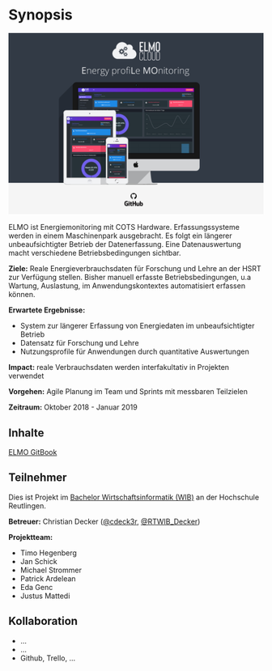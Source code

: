 # Synopsis
![ELMO Main](Dokumentation/Bilder/Elmo_desc_Docu.jpg)

ELMO ist Energiemonitoring mit COTS Hardware. Erfassungssysteme werden in einem Maschinenpark ausgebracht. Es folgt ein längerer unbeaufsichtigter Betrieb der Datenerfassung. Eine Datenauswertung macht verschiedene Betriebsbedingungen sichtbar.

**Ziele:** Reale Energieverbrauchsdaten für Forschung und Lehre an der HSRT zur Verfügung stellen. Bisher manuell erfasste Betriebsbedingungen, u.a Wartung, Auslastung, im Anwendungskontextes automatisiert erfassen können.

**Erwartete Ergebnisse:**

* System zur längerer Erfassung von Energiedaten im unbeaufsichtigter Betrieb
* Datensatz für Forschung und Lehre
* Nutzungsprofile für Anwendungen durch quantitative Auswertungen 

**Impact:** reale Verbrauchsdaten werden interfakultativ in Projekten verwendet

**Vorgehen:** Agile Planung im Team und Sprints mit messbaren Teilzielen

**Zeitraum:** Oktober 2018 - Januar 2019

## Inhalte

[ELMO GitBook](https://cdeck3r-docs.gitbook.io/elmo/)

## Teilnehmer

Dies ist Projekt im [Bachelor Wirtschaftsinformatik \(WIB\)](http://www.inf.reutlingen-university.de/studium/bachelor/wirtschaftsinformatik/) an der Hochschule Reutlingen.

**Betreuer:** Christian Decker \([@cdeck3r](https://twitter.com/cdeck3r), [@RTWIB\_Decker](https://twitter.com/rtwib_decker)\)

**Projektteam:**

* Timo Hegenberg
* Jan Schick
* Michael Strommer 
* Patrick Ardelean 
* Eda Genc 
* Justus Mattedi

## Kollaboration

* ...
* ...
* Github, Trello, ...

<!--stackedit_data:
eyJoaXN0b3J5IjpbLTk4ODI2MDEwNywtMTAwNjEwOTc1LC0xOD
EwMzg1MDEsLTk4ODY5MTc3LC0xODY5NjgyNTFdfQ==
-->